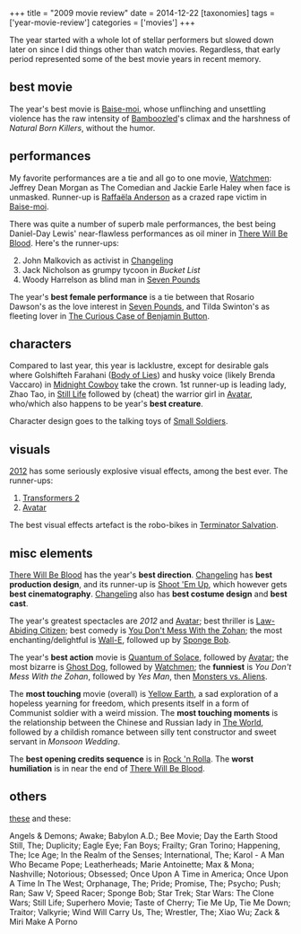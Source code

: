 +++
title = "2009 movie review"
date = 2014-12-22
[taxonomies]
tags = ['year-movie-review']
categories = ['movies']
+++

The year started with a whole lot of stellar performers but slowed down
later on since I did things other than watch movies. Regardless, that
early period represented some of the best movie years in recent memory.

## best movie

The year's best movie is [Baise-moi], whose unflinching and unsettling
violence has the raw intensity of [Bamboozled]'s climax and the
harshness of *Natural Born Killers*, without the humor.

## performances

My favorite performances are a tie and all go to one movie, [Watchmen]:
Jeffrey Dean Morgan as The Comedian and Jackie Earle Haley when face
is unmasked. Runner-up is [Raffaëla Anderson] as a crazed rape victim in
[Baise-moi].

There was quite a number of superb male performances, the best being
Daniel-Day Lewis' near-flawless performances as oil miner in [There
Will Be Blood]. Here's the runner-ups:

2.  John Malkovich as activist in [Changeling]
3.  Jack Nicholson as grumpy tycoon in *Bucket List*
4.  Woody Harrelson as blind man in [Seven Pounds]

The year's **best female performance** is a tie between that Rosario
Dawson's as the love interest in [Seven Pounds], and Tilda Swinton's
as fleeting lover in [The Curious Case of Benjamin Button].

## characters

Compared to last year, this year is lacklustre, except for desirable
gals where Golshifteh Farahani ([Body of Lies][Seven Pounds]) and husky
voice (likely Brenda Vaccaro) in [Midnight Cowboy] take the crown. 1st
runner-up is leading lady, Zhao Tao, in [Still Life] followed by (cheat)
the warrior girl in [Avatar], who/which also happens to be year's
**best creature**.

Character design goes to the talking toys of [Small Soldiers].

## visuals

[2012] has some seriously explosive visual effects, among the best ever.
The runner-ups:

1.  [Transformers 2]
2.  [Avatar]

The best visual effects artefact is the robo-bikes in [Terminator
Salvation].

## misc elements

[There Will Be Blood] has the year's **best direction**. [Changeling]
has **best production design**, and its runner-up is [Shoot 'Em Up],
which however gets **best cinematography**. [Changeling] also has **best
costume design** and **best cast**.

The year's greatest spectacles are *2012* and [Avatar]; best thriller
is [Law-Abiding Citizen]; best comedy is [You Don't Mess With the Zohan]; the most
enchanting/delightful is [Wall-E][You Don't Mess With the Zohan],
followed up by [Sponge Bob].

The year's **best action** movie is [Quantum of Solace], followed by
[Avatar]; the most bizarre is [Ghost Dog], followed by [Watchmen]; the
**funniest** is *You Don't Mess With the Zohan*, followed by *Yes Man*,
then [Monsters vs. Aliens][Still Life].

The **most touching** movie (overall) is [Yellow Earth], a sad
exploration of a hopeless yearning for freedom, which presents itself in
a form of Communist soldier with a weird mission. The **most touching
moments** is the relationship between the Chinese and Russian lady in
[The World], followed by a childish romance between silly tent
constructor and sweet servant in *Monsoon Wedding*.

The **best opening credits sequence** is in [Rock 'n Rolla][Shoot 'Em
Up]. The **worst humiliation** is in near the end of [There Will Be
Blood].

## others

[these] and these:

Angels & Demons; Awake; Babylon A.D.; Bee Movie; Day the Earth Stood
Still, The; Duplicity; Eagle Eye; Fan Boys; Frailty; Gran Torino;
Happening, The; Ice Age; In the Realm of the Senses; International, The;
Karol - A Man Who Became Pope; Leatherheads; Marie Antoinette; Max &
Mona; Nashville; Notorious; Obsessed; Once Upon A Time in America; Once
Upon A Time In The West; Orphanage, The; Pride; Promise, The; Psycho;
Push; Ran; Saw V; Speed Racer; Sponge Bob; Star Trek; Star Wars: The
Clone Wars; Still Life; Superhero Movie; Taste of Cherry; Tie Me Up, Tie
Me Down; Traitor; Valkyrie; Wind Will Carry Us, The; Wrestler, The; Xiao
Wu; Zack & Miri Make A Porno

[Baise-moi]: @/baise-moi-2000.md
[Bamboozled]: @/bamboozled-2000.md
[Watchmen]: @/watchmen-2009.md
[Raffaëla Anderson]: http://en.wikipedia.org/wiki/Raffa%C3%ABla_Anderson
[There Will Be Blood]: @/there-will-be-blood-2007.md
[Changeling]: @/changeling-2008.md
[Seven Pounds]: @/recent-movies-2009-04-14.md
[The Curious Case of Benjamin Button]: @/fincher-s-most-pointless-yet.md
[Midnight Cowboy]: @/recent-movies-2009-07-13.md
[Still Life]: @/recent-movies-2009-09-30.md
[Avatar]: @/avatar-2009.md
[Small Soldiers]: @/small-soldiers-1998.md
[2012]: @/2012-2009.md
[Transformers 2]: @/transformers-revenge-of-the-fallen-2009.md
[Terminator Salvation]: @/terminator-salvation-2009.md
[Shoot 'Em Up]: @/recent-movies-2009-03-06.md
[Law-Abiding Citizen]: @/law-abiding-citizen-2009.md
[You Don't Mess With the Zohan]: @/many-recent-movies-2009-02-27.md
[Sponge Bob]: @/recent-movies-2009-10-23.md
[Quantum of Solace]: @/quantum-of-solace-2008.md
[Ghost Dog]: @/ghost-dog.md
[Yellow Earth]: @/yellow-earth-1984.md
[The World]: @/more-of-jia.md
[these]: http://tshepang.github.io/tags/2009-movie
